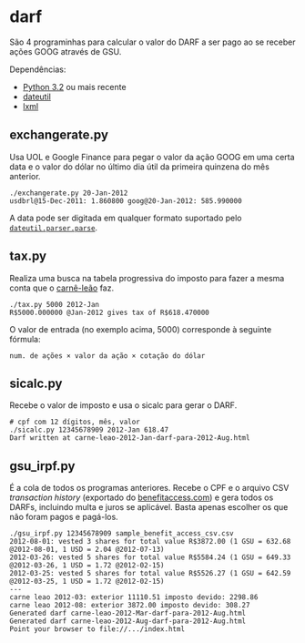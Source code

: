 darf
====

São 4 programinhas para calcular o valor do DARF a ser pago ao se receber
ações GOOG através de GSU.

Dependências:

* [Python 3.2][py] ou mais recente
* [dateutil][dateutil]
* [lxml][lxml]

[py]: http://python.org/
[dateutil]: http://labix.org/python-dateutil
[lxml]: http://lxml.de/

exchangerate.py
---------------

Usa UOL e Google Finance para pegar o valor da ação GOOG em uma certa data e o
valor do dólar no último dia útil da primeira quinzena do mês anterior.

    ./exchangerate.py 20-Jan-2012
	usdbrl@15-Dec-2011: 1.860800 goog@20-Jan-2012: 585.990000

A data pode ser digitada em qualquer formato suportado pelo
[`dateutil.parser.parse`][parse].

[parse]: http://labix.org/python-dateutil#head-a23e8ae0a661d77b89dfb3476f85b26f0b30349c

tax.py
------

Realiza uma busca na tabela progressiva do imposto para fazer a mesma conta
que o [carnê-leão][carneleao] faz.

    ./tax.py 5000 2012-Jan
    R$5000.000000 @Jan-2012 gives tax of R$618.470000

O valor de entrada (no exemplo acima, 5000) corresponde à seguinte fórmula:

    num. de ações × valor da ação × cotação do dólar

[carneleao]: http://www.receita.fazenda.gov.br/PessoaFisica/CarneLeao/default.htm

sicalc.py
---------

Recebe o valor de imposto e usa o sicalc para gerar o DARF.

	# cpf com 12 dígitos, mês, valor
    ./sicalc.py 12345678909 2012-Jan 618.47
    Darf written at carne-leao-2012-Jan-darf-para-2012-Aug.html

gsu_irpf.py
-----------

É a cola de todos os programas anteriores. Recebe o CPF e o arquivo CSV
*transaction history* (exportado do [benefitaccess.com][mssb]) e gera todos os
DARFs, incluindo multa e juros se aplicável. Basta apenas escolher os que não
foram pagos e pagá-los.

    ./gsu_irpf.py 12345678909 sample_benefit_access_csv.csv
	2012-08-01: vested 3 shares for total value R$3872.00 (1 GSU = 632.68 @2012-08-01, 1 USD = 2.04 @2012-07-13)
    2012-03-26: vested 5 shares for total value R$5584.24 (1 GSU = 649.33 @2012-03-26, 1 USD = 1.72 @2012-02-15)
    2012-03-25: vested 5 shares for total value R$5526.27 (1 GSU = 642.59 @2012-03-25, 1 USD = 1.72 @2012-02-15)
    ---
    carne leao 2012-03: exterior 11110.51 imposto devido: 2298.86
    carne leao 2012-08: exterior 3872.00 imposto devido: 308.27
    Generated darf carne-leao-2012-Mar-darf-para-2012-Aug.html
    Generated darf carne-leao-2012-Aug-darf-para-2012-Aug.html
    Point your browser to file://.../index.html

[mssb]: http://benefitaccess.com/
